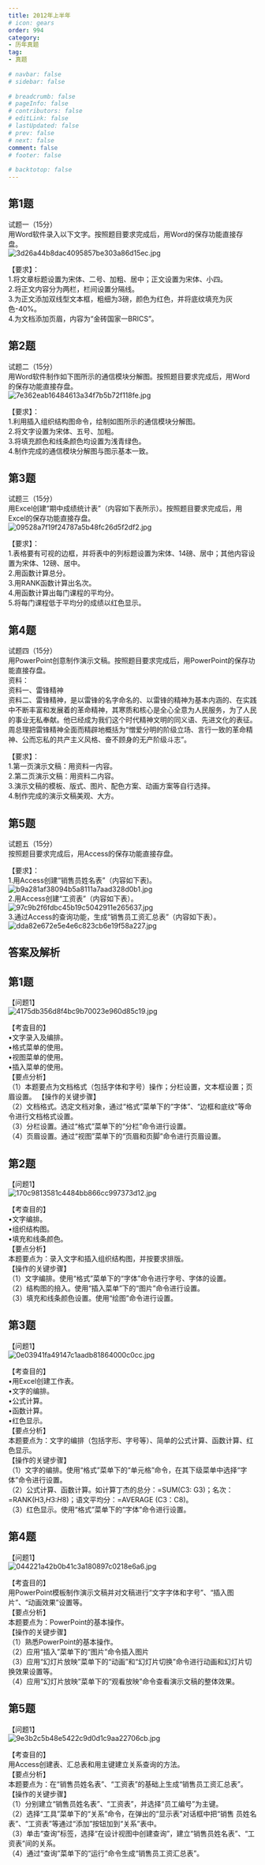 ```yaml
---  
title: 2012年上半年  
# icon: gears  
order: 994  
category:  
- 历年真题  
tag:  
- 真题  
  
# navbar: false  
# sidebar: false  
  
# breadcrumb: false  
# pageInfo: false  
# contributors: false  
# editLink: false  
# lastUpdated: false  
# prev: false  
# next: false  
comment: false  
# footer: false  
  
# backtotop: false  
---  
```

## 第1题 ##

试题一（15分）  
用Word软件录入以下文字。按照题目要求完成后，用Word的保存功能直接存盘。  
![3d26a44b8dac4095857be303a86d15ec.jpg][]  
  
【要求】：  
1.将文章标题设置为宋体、二号、加粗、居中；正文设置为宋体、小四。  
2.将正文内容分为两栏，栏间设置分隔线。  
3.为正文添加双线型文本框，粗细为3磅，颜色为红色，并将底纹填充为灰色-40%。  
4.为文档添加页眉，内容为“金砖国家一BRICS”。  


## 第2题 ##

试题二（15分）  
用Word软件制作如下图所示的通信模块分解图。按照题目要求完成后，用Word的保存功能直接存盘。  
![7e362eab16484613a34f7b5b72f118fe.jpg][]  
  
【要求】：  
1.利用插入组织结构图命令，绘制如图所示的通信模块分解图。  
2.将文字设置为宋体、五号、加粗。  
3.将填充颜色和线条颜色均设置为浅青绿色。  
4.制作完成的通信模块分解图与图示基本一致。  


## 第3题 ##

试题三（15分）  
用Excel创建“期中成绩统计表”（内容如下表所示）。按照题目要求完成后，用Excel的保存功能直接存盘。  
![09528a7f19f24787a5b48fc26d5f2df2.jpg][]  
  
【要求】：  
1.表格要有可视的边框，并将表中的列标题设置为宋体、14磅、居中；其他内容设置为宋体、12磅、居中。  
2.用函数计算总分。  
3.用RANK函数计算出名次。  
4.用函数计算出每门课程的平均分。  
5.将每门课程低于平均分的成绩以红色显示。  


## 第4题 ##

试题四（15分）  
用PowerPoint创意制作演示文稿。按照题目要求完成后，用PowerPoint的保存功能直接存盘。  
资料：  
资料一、雷锋精神  
资料二、雷锋精神，是以雷锋的名字命名的、以雷锋的精神为基本内涵的、在实践中不断丰富和发展着的革命精神，其寒质和核心是全心全意为人民服务，为了人民的事业无私奉献。他已经成为我们这个时代精神文明的同义语、先进文化的表征。周总理把雷锋精神全面而精辟地概括为“憎爱分明的阶级立场、言行一致的革命精神、公而忘私的共产主义风格、奋不顾身的无产阶级斗志”。  
  
【要求】：  
1.第一页演示文稿：用资料一内容。  
2.第二页演示文稿：用资料二内容。  
3.演示文稿的模板、版式、图片、配色方案、动画方案等自行选择。  
4.制作完成的演示文稿美观、大方。  


## 第5题 ##

试题五（15分）  
按照题目要求完成后，用Access的保存功能直接存盘。  
  
【要求】：  
1.用Access创建“销售员姓名表”（内容如下表)。  
![b9a281af38094b5a8111a7aad328d0b1.jpg][]  
2.用Access创建“工资表”（内容如下表）。  
![97c9b2f6fdbc45b19c5042911e265637.jpg][]  
3.通过Access的查询功能，生成“销售员工资汇总表”（内容如下表）。  
![dda82e672e5e4e6c823cb6e19f58a227.jpg][]  
  


## 答案及解析 ##

  



[3d26a44b8dac4095857be303a86d15ec.jpg]: https://www.xkxxkx.cn/file/exam/software/信息处理技术员/案例/第1题/3d26a44b8dac4095857be303a86d15ec.jpg
[7e362eab16484613a34f7b5b72f118fe.jpg]: https://www.xkxxkx.cn/file/exam/software/信息处理技术员/案例/第2题/7e362eab16484613a34f7b5b72f118fe.jpg
[09528a7f19f24787a5b48fc26d5f2df2.jpg]: https://www.xkxxkx.cn/file/exam/software/信息处理技术员/案例/第3题/09528a7f19f24787a5b48fc26d5f2df2.jpg
[b9a281af38094b5a8111a7aad328d0b1.jpg]: https://www.xkxxkx.cn/file/exam/software/信息处理技术员/案例/第5题/b9a281af38094b5a8111a7aad328d0b1.jpg
[97c9b2f6fdbc45b19c5042911e265637.jpg]: https://www.xkxxkx.cn/file/exam/software/信息处理技术员/案例/第5题/97c9b2f6fdbc45b19c5042911e265637.jpg
[dda82e672e5e4e6c823cb6e19f58a227.jpg]: https://www.xkxxkx.cn/file/exam/software/信息处理技术员/案例/第5题/dda82e672e5e4e6c823cb6e19f58a227.jpg
## 第1题 ##

【问题1】  
![4175db356d8f4bc9b70023e960d85c19.jpg][]  
  
【考査目的】  
•文字录入及编排。  
•格式菜单的使用。  
•视图菜单的使用。  
•插入菜单的使用。  
【要点分析】  
（1）本题要点为文档格式（包括字体和字号）操作；分栏设置，文本框设置；页眉设置。 【操作的关键步骤】  
（2）文档格式。选定文档对象，通过“格式”菜单下的“字体”、“边框和底纹”等命令进行文档格式设置。  
（3）分栏设置。通过“格式”菜单下的“分栏”命令进行设置。  
（4）页眉设置。通过“视图”菜单下的“页眉和页脚”命令进行页眉设置。  
  


## 第2题 ##

【问题1】  
![170c9813581c4484bb866cc997373d12.jpg][]  
  
【考查目的】  
•文字编排。  
•组织结构图。  
•填充和线条颜色。  
【要点分析】  
本题要点为：录入文字和插入组织结构图，并按要求排版。  
【操作的关键步骤】  
（1）文字编排。使用“格式”菜单下的“字体”命令进行字号、字体的设置。  
（2）结构图的掊入。使用“插入菜单”下的“图片”命令进行设置。  
（3）填充和线条颜色设置。使用“绘图”命令进行设置。  
  


## 第3题 ##

【问题1】  
![0e03941fa49147c1aadb81864000c0cc.jpg][]  
  
【考查目的】  
•用Excel创建工作表。  
•文字的编排。  
•公式计算。  
•函数计算。  
•红色显示。  
【要点分析】  
本题要点为：文字的编排（包括字形、字号等）、简单的公式计算、函数计算、红色显示。  
【操作的关键步骤】  
（1）文字的编排。使用“格式”菜单下的“单元格”命令，在其下级菜单中选择“字体”命令进行设置。  
（2）公式计算、函数计算。如计算丁杰的总分：=SUM(C3: G3)；名次：=RANK(H3,$H$3:$H$8)；语文平均分：=AVERAGE (C3：C8)。  
（3）红色显示。使用“格式”菜单下的“字体”命令进行设置。  
  


## 第4题 ##

【问题1】  
![044221a42b0b41c3a180897c0218e6a6.jpg][]  
  
【考査目的】  
用PowerPoint模板制作演示文稿并对文稿进行“文字字体和字号”、“插入图片”、“动画效果”设置等。  
【要点分析】  
本题要点为：PowerPoint的基本操作。  
【操作的关键步骤】  
（1）熟悉PowerPoint的基本操作。  
（2）应用“插入”菜单下的“图片”命令插入图片  
（3）应用“幻灯片放映”菜单下的“动画”和“幻灯片切换”命令进行动画和幻灯片切换效果设置等。  
（4）应用“幻灯片放映”菜单下的“观看放映”命令查看演示文稿的整体效果。  
  


## 第5题 ##

【问题1】  
![9e3b2c5b48e5422c9d0d1c9aa22706cb.jpg][]  
  
【考查目的】  
用Access创建表、汇总表和用主键建立关系查询的方法。  
【要点分析】  
本题要点为：在“销售员姓名表”、“工资表”的基础上生成“销售员工资汇总表”。  
【操作的关键步骤】  
（1）分别建立“销售员姓名表”、“工资表”，并选择“员工编号”为主键。  
（2）选择“工具”菜单下的“关系”命令，在弹出的“显示表”对话框中把“销售 员姓名表”、“工资表”等通过“添加”按钮加到“关系”表中。  
（3）单击“查询”标签，选择“在设计视图中创建查询”，建立“销售员姓名表”、“工资表”间的关系。  
（4）通过“查询”菜单下的“运行”命令生成“销售员工资汇总表”。  
  



[4175db356d8f4bc9b70023e960d85c19.jpg]: https://www.xkxxkx.cn/file/exam/software/信息处理技术员/案例/第1题/4175db356d8f4bc9b70023e960d85c19.jpg
[170c9813581c4484bb866cc997373d12.jpg]: https://www.xkxxkx.cn/file/exam/software/信息处理技术员/案例/第2题/170c9813581c4484bb866cc997373d12.jpg
[0e03941fa49147c1aadb81864000c0cc.jpg]: https://www.xkxxkx.cn/file/exam/software/信息处理技术员/案例/第3题/0e03941fa49147c1aadb81864000c0cc.jpg
[044221a42b0b41c3a180897c0218e6a6.jpg]: https://www.xkxxkx.cn/file/exam/software/信息处理技术员/案例/第4题/044221a42b0b41c3a180897c0218e6a6.jpg
[9e3b2c5b48e5422c9d0d1c9aa22706cb.jpg]: https://www.xkxxkx.cn/file/exam/software/信息处理技术员/案例/第5题/9e3b2c5b48e5422c9d0d1c9aa22706cb.jpg
